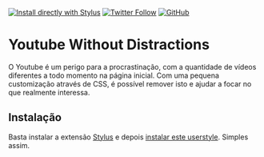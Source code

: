 [![Install directly with Stylus](https://img.shields.io/badge/Install%20directly%20with-Stylus-00adad?style=flat-square)](https://raw.githubusercontent.com/raulcraveiro/youtube-without-distractions/production/youtube-without-distractions.user.css) [![Twitter Follow](https://img.shields.io/twitter/follow/raulcraveiro?color=00acee&logo=twitter&style=flat-square)](https://twitter.com/raulcraveiro) [![GitHub](https://img.shields.io/github/license/raulcraveiro/youtube-without-distractions?style=flat-square)](https://github.com/raulcraveiro/youtube-without-distractions/blob/master/LICENSE)

# Youtube Without Distractions

O Youtube é um perigo para a procrastinação, com a quantidade de vídeos diferentes a todo momento na página inicial. Com uma pequena customização através de CSS, é possível remover isto e ajudar a focar no que realmente interessa.

## Instalação

Basta instalar a extensão [Stylus](https://github.com/openstyles/stylus) e depois [instalar este userstyle](https://raw.githubusercontent.com/raulcraveiro/youtube-without-distractions/master/youtube-without-distractions.user.css). Simples assim.
